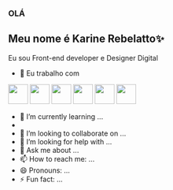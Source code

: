 ### OLÁ


## Meu nome é Karine Rebelatto✨ 

Eu sou Front-end developer e Designer Digital

- 🔭 Eu trabalho com 
<img src="https://cdn.jsdelivr.net/gh/devicons/devicon/icons/bootstrap/bootstrap-plain.svg" width="40" height="40"/>

<img src="https://cdn.jsdelivr.net/gh/devicons/devicon/icons/css3/css3-original.svg" width="40" height="40" />

<img src="https://cdn.jsdelivr.net/gh/devicons/devicon/icons/html5/html5-original.svg" width="40" height="40" />

<img src="https://cdn.jsdelivr.net/gh/devicons/devicon/icons/javascript/javascript-original.svg" width="40" height="40" />

<img src="https://cdn.jsdelivr.net/gh/devicons/devicon/icons/nodejs/nodejs-original.svg" width="40" height="40" />

<img src="https://cdn.jsdelivr.net/gh/devicons/devicon/icons/react/react-original.svg" width="40" height="40" />




- 🌱 I’m currently learning ...
- 
- 👯 I’m looking to collaborate on ...
- 🤔 I’m looking for help with ...
- 💬 Ask me about ...
- 📫 How to reach me: ...
- 😄 Pronouns: ...
- ⚡ Fun fact: ...

